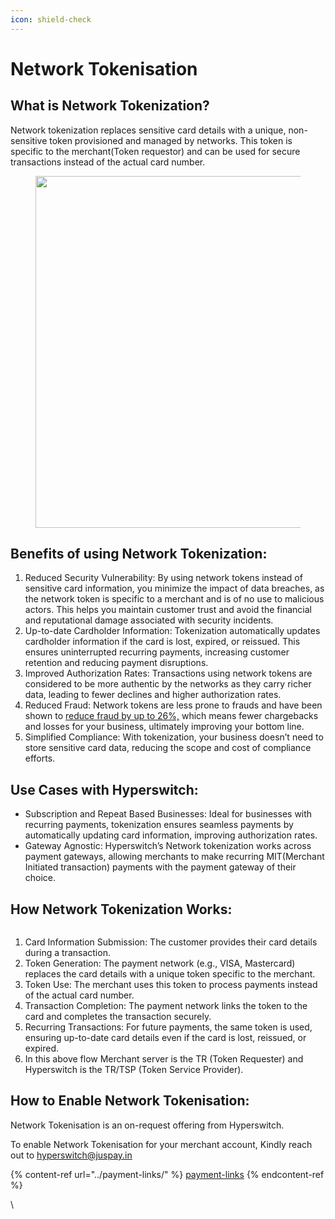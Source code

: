 ```yaml
---
icon: shield-check
---
```


# Network Tokenisation

## What is Network Tokenization?

Network tokenization replaces sensitive card details with a unique, non-sensitive token provisioned and managed by networks. This token is specific to the merchant(Token requestor) and can be used for secure transactions instead of the actual card number.

<figure><img src="https://lh7-rt.googleusercontent.com/docsz/AD_4nXeJM1RFlI6IXOJZqZZUMEVlBqx8YEYqQagqNRCBYFWJDvDuCoHrYp9Lux2C7dhuuspU8JPPOMsMahGTT3NXi8rIXvMNdJLc_24LCcju4hQ63kpG5VwMvDa6lDpdbwQKeMdZmoVBxkYvvkczCw1T9vpiggH1?key=igtH0ZBSttWMfUaLaUgfgg" alt="" width="563"><figcaption></figcaption></figure>

## Benefits of using Network Tokenization:

1. Reduced Security Vulnerability: By using network tokens instead of sensitive card information, you minimize the impact of data breaches, as the network token is specific to a merchant and is of no use to malicious actors. This helps you maintain customer trust and avoid the financial and reputational damage associated with security incidents.
2. Up-to-date Cardholder Information: Tokenization automatically updates cardholder information if the card is lost, expired, or reissued. This ensures uninterrupted recurring payments, increasing customer retention and reducing payment disruptions.
3. Improved Authorization Rates: Transactions using network tokens are considered to be more authentic by the networks as they carry richer data, leading to fewer declines and higher authorization rates.
4. Reduced Fraud: Network tokens are less prone to frauds and have been shown to [reduce fraud by up to 26%,](https://navigate.visa.com/na/money-movement/why-2021-is-set-to-be-the-year-of-the-token/) which means fewer chargebacks and losses for your business, ultimately improving your bottom line.
5. Simplified Compliance: With tokenization, your business doesn’t need to store sensitive card data, reducing the scope and cost of compliance efforts.

## Use Cases with Hyperswitch:

* Subscription and Repeat Based Businesses: Ideal for businesses with recurring payments, tokenization ensures seamless payments by automatically updating card information, improving authorization rates.
* Gateway Agnostic: Hyperswitch’s Network tokenization works across payment gateways, allowing merchants to make recurring MIT(Merchant Initiated transaction) payments with the payment gateway of their choice.

## How Network Tokenization Works:

<figure><img src="../../../../.gitbook/assets/Screenshot 2024-10-17 at 12.01.54 PM.png" alt=""><figcaption></figcaption></figure>

1. Card Information Submission: The customer provides their card details during a transaction.
2. Token Generation: The payment network (e.g., VISA, Mastercard) replaces the card details with a unique token specific to the merchant.
3. Token Use: The merchant uses this token to process payments instead of the actual card number.
4. Transaction Completion: The payment network links the token to the card and completes the transaction securely.
5. Recurring Transactions: For future payments, the same token is used, ensuring up-to-date card details even if the card is lost, reissued, or expired.
6. In this above flow Merchant server is the TR (Token Requester) and Hyperswitch is the TR/TSP (Token Service Provider).

## How to Enable Network Tokenisation:

Network Tokenisation is an on-request offering from Hyperswitch.&#x20;

To enable Network Tokenisation for your merchant account, Kindly reach out to hyperswitch@juspay.in

{% content-ref url="../payment-links/" %}
[payment-links](../payment-links/)
{% endcontent-ref %}

\
